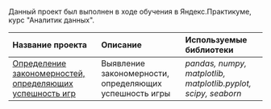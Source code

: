 Данный проект был выполнен в ходе обучения в Яндекс.Практикуме, курс "Аналитик данных".


| Название проекта | Описание | Используемые библиотеки | 
| :---------------------- | :---------------------- | :---------------------- |
| [Определение закономерностей, определяющих успешность игр](games) | Выявление закономерности, определяющих успешность игры | *pandas, numpy, matplotlib, matplotlib.pyplot, scipy, seaborn* |
